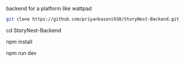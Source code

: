 backend for a platform like wattpad


```bash
git clone https://github.com/priyankasoni930/StoryNest-Backend.git
```

cd StoryNest-Backend

npm install

npm run dev

